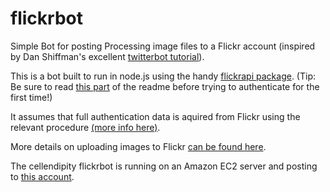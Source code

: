 # flickrbot
Simple Bot for posting Processing image files to a Flickr account (inspired by Dan Shiffman's excellent  <a href="https://www.youtube.com/playlist?list=PLRqwX-V7Uu6atTSxoRiVnSuOn6JHnq2yV">twitterbot tutorial</a>).

This is a bot built to run in node.js using the handy <a href="https://github.com/Pomax/node-flickrapi">flickrapi package</a>.
(Tip: Be sure to read <a href="https://github.com/Pomax/node-flickrapi#an-example-of-a-first-run">this part</a> of the readme before trying to authenticate for the first time!)

It assumes that full authentication data is aquired from Flickr using the relevant procedure <a href="https://www.flickr.com/services/api/auth.oauth.html">(more info here)</a>.

More details on uploading images to Flickr <a href="https://www.flickr.com/services/api/upload.api.html">can be found here</a>.

The cellendipity flickrbot is running on an Amazon EC2 server and posting to <a href="https://www.flickr.com/photos/144469250@N07/">this account</a>.
